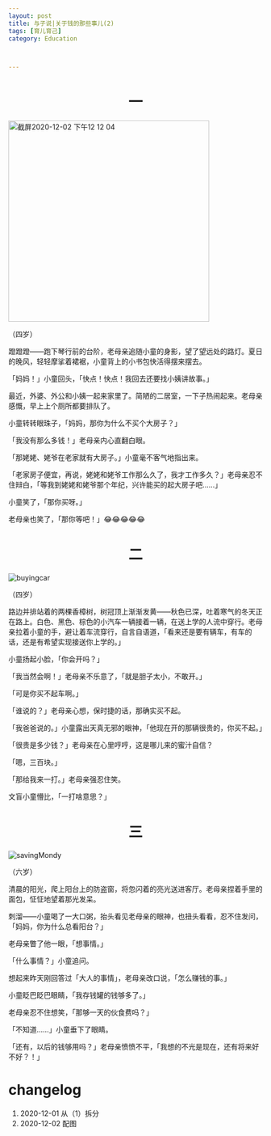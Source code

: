 ```yaml
---
layout: post
title: 与子说|关于钱的那些事儿(2)
tags: [育儿育己]
category: Education



---
```


# <center> 一

<img width="398" alt="截屏2020-12-02 下午12 12 04" src="https://user-images.githubusercontent.com/23351109/100827635-2841b400-3498-11eb-99fa-f08318ab084f.png">

（四岁）

蹬蹬蹬——跑下琴行前的台阶，老母亲追随小童的身影，望了望远处的路灯。夏日的晚风，轻轻摩挲着裙裾，小童背上的小书包快活得摆来摆去。

「妈妈！」小童回头，「快点！快点！我回去还要找小姨讲故事。」

最近，外婆、外公和小姨一起来家里了。简陋的二居室，一下子热闹起来。老母亲感慨，早上上个厕所都要排队了。

小童转转眼珠子，「妈妈，那你为什么不买个大房子？」

「我没有那么多钱！」老母亲内心直翻白眼。

「那姥姥、姥爷在老家就有大房子。」小童毫不客气地指出来。

「老家房子便宜，再说，姥姥和姥爷工作那么久了，我才工作多久？」老母亲忍不住辩白，「等我到姥姥和姥爷那个年纪，兴许能买的起大房子吧……」

小童笑了，「那你买呀。」

老母亲也笑了，「那你等吧！」😂😂😂😂😂

# <center> 二

![buyingcar](https://user-images.githubusercontent.com/23351109/100827559-f892ac00-3497-11eb-957d-a0b48d7233a2.jpeg)

（四岁）

路边并排站着的两棵香樟树，树冠顶上渐渐发黄——秋色已深，吐着寒气的冬天正在路上。白色、黑色、棕色的小汽车一辆接着一辆，在送上学的人流中穿行。老母亲拉着小童的手，避让着车流穿行，自言自语道，「看来还是要有辆车，有车的话，还是有希望实现接送你上学的。」

小童扬起小脸，「你会开吗？」

「我当然会啊！」老母亲不乐意了，「就是胆子太小，不敢开。」

「可是你买不起车啊。」

「谁说的？」老母亲心想，保时捷的话，那确实买不起。

「我爸爸说的。」小童露出天真无邪的眼神，「他现在开的那辆很贵的，你买不起。」

「很贵是多少钱？」老母亲在心里哼哼，这是哪儿来的蜜汁自信？

「嗯，三百块。」

「那给我来一打。」老母亲强忍住笑。

文盲小童懵比，「一打啥意思？」

# <center> 三

![savingMondy](https://user-images.githubusercontent.com/23351109/100827761-7656b780-3498-11eb-83fd-9ddc1e7a1688.jpeg)

（六岁）

清晨的阳光，爬上阳台上的防盗窗，将忽闪着的亮光送进客厅。老母亲捏着手里的面包，怔怔地望着那光发呆。

刺溜——小童喝了一大口粥，抬头看见老母亲的眼神，也扭头看看，忍不住发问，「妈妈，你为什么总看阳台？」

老母亲瞥了他一眼，「想事情。」

「什么事情？」小童追问。

想起来昨天刚回答过「大人的事情」，老母亲改口说，「怎么赚钱的事。」

小童眨巴眨巴眼睛，「我存钱罐的钱够多了。」

老母亲忍不住想笑，「那够一天的伙食费吗？」

「不知道……」小童垂下了眼睛。

「还有，以后的钱够用吗？」老母亲愤愤不平，「我想的不光是现在，还有将来好不好？！」



# changelog

1. 2020-12-01 从（1）拆分
2. 2020-12-02 配图